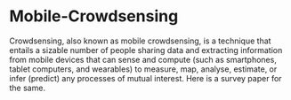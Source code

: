 # Mobile-Crowdsensing
Crowdsensing, also known as mobile crowdsensing, is a technique that entails a sizable number of people sharing data and extracting information from mobile devices that can sense and compute (such as smartphones, tablet computers, and wearables) to measure, map, analyse, estimate, or infer (predict) any processes of mutual interest. 
Here is a survey paper for the same.
